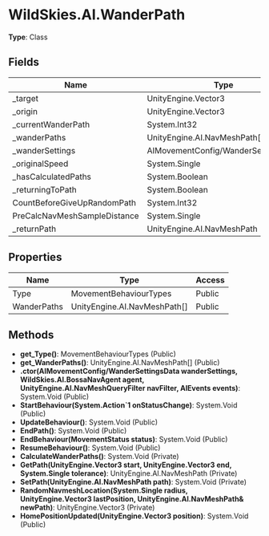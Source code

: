 ﻿# WildSkies.AI.WanderPath

**Type**: Class

## Fields

| Name | Type | Access |
|------|------|--------|
| _target | UnityEngine.Vector3 | Private |
| _origin | UnityEngine.Vector3 | Private |
| _currentWanderPath | System.Int32 | Private |
| _wanderPaths | UnityEngine.AI.NavMeshPath[] | Private |
| _wanderSettings | AIMovementConfig/WanderSettingsData | Private |
| _originalSpeed | System.Single | Private |
| _hasCalculatedPaths | System.Boolean | Private |
| _returningToPath | System.Boolean | Private |
| CountBeforeGiveUpRandomPath | System.Int32 | Private |
| PreCalcNavMeshSampleDistance | System.Single | Private |
| _returnPath | UnityEngine.AI.NavMeshPath | Private |

## Properties

| Name | Type | Access |
|------|------|--------|
| Type | MovementBehaviourTypes | Public |
| WanderPaths | UnityEngine.AI.NavMeshPath[] | Public |

## Methods

- **get_Type()**: MovementBehaviourTypes (Public)
- **get_WanderPaths()**: UnityEngine.AI.NavMeshPath[] (Public)
- **.ctor(AIMovementConfig/WanderSettingsData wanderSettings, WildSkies.AI.BossaNavAgent agent, UnityEngine.AI.NavMeshQueryFilter navFilter, AIEvents events)**: System.Void (Public)
- **StartBehaviour(System.Action`1<MovementStatus> onStatusChange)**: System.Void (Public)
- **UpdateBehaviour()**: System.Void (Public)
- **EndPath()**: System.Void (Public)
- **EndBehaviour(MovementStatus status)**: System.Void (Public)
- **ResumeBehaviour()**: System.Void (Public)
- **CalculateWanderPaths()**: System.Void (Private)
- **GetPath(UnityEngine.Vector3 start, UnityEngine.Vector3 end, System.Single tolerance)**: UnityEngine.AI.NavMeshPath (Private)
- **SetPath(UnityEngine.AI.NavMeshPath path)**: System.Void (Private)
- **RandomNavmeshLocation(System.Single radius, UnityEngine.Vector3 lastPosition, UnityEngine.AI.NavMeshPath& newPath)**: UnityEngine.Vector3 (Private)
- **HomePositionUpdated(UnityEngine.Vector3 position)**: System.Void (Public)

